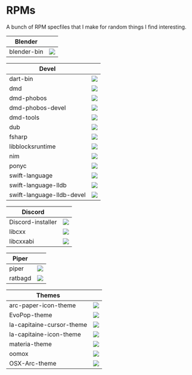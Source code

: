 # RPMs

A bunch of RPM specfiles that I make for random things I find interesting.

|Blender||
|---|---|
|blender-bin|<a href="https://copr.fedorainfracloud.org/coprs/tcg/blender-bin/package/blender-bin/"><img src="https://copr.fedorainfracloud.org/coprs/tcg/blender-bin/package/blender-bin/status_image/last_build.png" /></a>|

|Devel||
|---|---|
|dart-bin|<a href="https://copr.fedorainfracloud.org/coprs/tcg/devel/package/dart-bin/"><img src="https://copr.fedorainfracloud.org/coprs/tcg/devel/package/dart-bin/status_image/last_build.png" /></a>|
|dmd|<a href="https://copr.fedorainfracloud.org/coprs/tcg/devel/package/dmd/"><img src="https://copr.fedorainfracloud.org/coprs/tcg/devel/package/dmd/status_image/last_build.png" /></a>|
|dmd-phobos|<a href="https://copr.fedorainfracloud.org/coprs/tcg/devel/package/dmd/"><img src="https://copr.fedorainfracloud.org/coprs/tcg/devel/package/dmd/status_image/last_build.png" /></a>|
|dmd-phobos-devel|<a href="https://copr.fedorainfracloud.org/coprs/tcg/devel/package/dmd/"><img src="https://copr.fedorainfracloud.org/coprs/tcg/devel/package/dmd/status_image/last_build.png" /></a>|
|dmd-tools|<a href="https://copr.fedorainfracloud.org/coprs/tcg/devel/package/dmd/"><img src="https://copr.fedorainfracloud.org/coprs/tcg/devel/package/dmd/status_image/last_build.png" /></a>|
|dub|<a href="https://copr.fedorainfracloud.org/coprs/tcg/devel/package/dub/"><img src="https://copr.fedorainfracloud.org/coprs/tcg/devel/package/dub/status_image/last_build.png" /></a>|
|fsharp|<a href="https://copr.fedorainfracloud.org/coprs/tcg/devel/package/fsharp/"><img src="https://copr.fedorainfracloud.org/coprs/tcg/devel/package/fsharp/status_image/last_build.png" /></a>|
|libblocksruntime|<a href="https://copr.fedorainfracloud.org/coprs/tcg/devel/package/libblocksruntime/"><img src="https://copr.fedorainfracloud.org/coprs/tcg/devel/package/libblocksruntime/status_image/last_build.png" /></a>|
|nim|<a href="https://copr.fedorainfracloud.org/coprs/tcg/devel/package/nim/"><img src="https://copr.fedorainfracloud.org/coprs/tcg/devel/package/nim/status_image/last_build.png" /></a>|
|ponyc|<a href="https://copr.fedorainfracloud.org/coprs/tcg/devel/package/ponyc/"><img src="https://copr.fedorainfracloud.org/coprs/tcg/devel/package/ponyc/status_image/last_build.png" /></a>|
|swift-language|<a href="https://copr.fedorainfracloud.org/coprs/tcg/devel/package/swift-language/"><img src="https://copr.fedorainfracloud.org/coprs/tcg/devel/package/swift-language/status_image/last_build.png" /></a>|
|swift-language-lldb|<a href="https://copr.fedorainfracloud.org/coprs/tcg/devel/package/swift-language/"><img src="https://copr.fedorainfracloud.org/coprs/tcg/devel/package/swift-language/status_image/last_build.png" /></a>|
|swift-language-lldb-devel|<a href="https://copr.fedorainfracloud.org/coprs/tcg/devel/package/swift-language/"><img src="https://copr.fedorainfracloud.org/coprs/tcg/devel/package/swift-language/status_image/last_build.png" /></a>|

|Discord||
|---|---|
|Discord-installer|<a href="https://copr.fedorainfracloud.org/coprs/tcg/discord/package/Discord-installer/"><img src="https://copr.fedorainfracloud.org/coprs/tcg/discord/package/Discord-installer/status_image/last_build.png" /></a>|
|libcxx|<a href="https://copr.fedorainfracloud.org/coprs/tcg/discord/package/libcxx/"><img src="https://copr.fedorainfracloud.org/coprs/tcg/discord/package/libcxx/status_image/last_build.png" /></a>|
|libcxxabi|<a href="https://copr.fedorainfracloud.org/coprs/tcg/discord/package/libcxxabi/"><img src="https://copr.fedorainfracloud.org/coprs/tcg/discord/package/libcxxabi/status_image/last_build.png" /></a>|

|Piper||
|---|---|
|piper|<a href="https://copr.fedorainfracloud.org/coprs/tcg/piper/package/piper/"><img src="https://copr.fedorainfracloud.org/coprs/tcg/piper/package/piper/status_image/last_build.png" /></a>|
|ratbagd|<a href="https://copr.fedorainfracloud.org/coprs/tcg/piper/package/ratbagd/"><img src="https://copr.fedorainfracloud.org/coprs/tcg/piper/package/ratbagd/status_image/last_build.png" /></a>|

|Themes||
|---|---|
|arc-paper-icon-theme|<a href="https://copr.fedorainfracloud.org/coprs/tcg/themes/package/arc-paper-icon-theme/"><img src="https://copr.fedorainfracloud.org/coprs/tcg/themes/package/arc-paper-icon-theme/status_image/last_build.png" /></a>|
|EvoPop-theme|<a href="https://copr.fedorainfracloud.org/coprs/tcg/themes/package/EvoPop-theme/"><img src="https://copr.fedorainfracloud.org/coprs/tcg/themes/package/EvoPop-theme/status_image/last_build.png" /></a>|
|la-capitaine-cursor-theme|<a href="https://copr.fedorainfracloud.org/coprs/tcg/themes/package/la-capitaine-cursor-theme/"><img src="https://copr.fedorainfracloud.org/coprs/tcg/themes/package/la-capitaine-cursor-theme/status_image/last_build.png" /></a>|
|la-capitaine-icon-theme|<a href="https://copr.fedorainfracloud.org/coprs/tcg/themes/package/la-capitaine-icon-theme/"><img src="https://copr.fedorainfracloud.org/coprs/tcg/themes/package/la-capitaine-icon-theme/status_image/last_build.png" /></a>|
|materia-theme|<a href="https://copr.fedorainfracloud.org/coprs/tcg/themes/package/materia-theme/"><img src="https://copr.fedorainfracloud.org/coprs/tcg/themes/package/materia-theme/status_image/last_build.png" /></a>|
|oomox|<a href="https://copr.fedorainfracloud.org/coprs/tcg/themes/package/oomox/"><img src="https://copr.fedorainfracloud.org/coprs/tcg/themes/package/oomox/status_image/last_build.png" /></a>|
|OSX-Arc-theme|<a href="https://copr.fedorainfracloud.org/coprs/tcg/themes/package/OSX-Arc-theme/"><img src="https://copr.fedorainfracloud.org/coprs/tcg/themes/package/OSX-Arc-theme/status_image/last_build.png" /></a>|